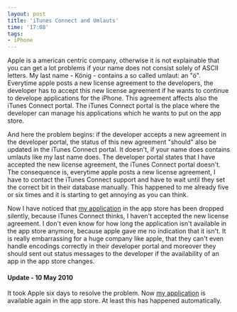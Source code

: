 ```yaml
--- 
layout: post
title: 'iTunes Connect and Umlauts'
time: '17:08'
tags: 
- iPhone
---
```


Apple is a american centric company, otherwise it is not explainable that you can get a lot problems if your name does not consist solely of ASCII letters. My last name - König - contains a so called umlaut: an "ö". Everytime apple posts a new license agreement to the developers, the developer has to accept this new license agreement if he wants to continue to develope applications for the iPhone. This agreement affects also the iTunes Connect portal. The iTunes Connect portal is the place where the developer can manage his applications which he wants to put on the app store.
 
And here the problem begins: if the developer accepts a new agreement in the developer portal, the status of this new agreement "should" also be updated in the iTunes Connect portal. It doesn't, if your name does contains umlauts like my last name does. The developer portal states that I have accepted the new license agreement, the iTunes Connect portal doesn't. The consequence is, everytime apple posts a new license agreement, I have to contact the iTunes Connect support and have to wait until they set the correct bit in their database manually. This happened to me already five or six times and it is starting to get annoying as you can think.

Now I have noticed that [my application][photocontrol] in the app store has been dropped silently, because iTunes Connect thinks, I haven't accepted the new license agreement. I don't even know for how long the application isn't available in the app store anymore, because apple gave me no indication that it isn't. It is really embarrassing for a huge company like apple, that they can't even handle encodings correctly in their developer portal and moreover they should sent out status messages to the developer if the availability   of an app in the app store changes.

#### Update - 10 May 2010

It took Apple six days to resolve the problem. Now [my application][photocontrol] is available again in the app store. At least this has happened automatically.

[photocontrol]: http://photocontrol.net/